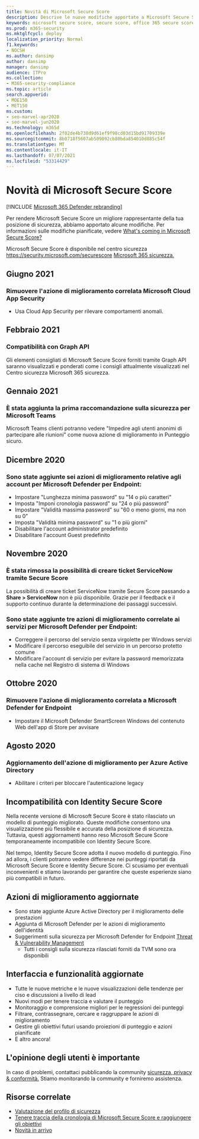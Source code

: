 ```yaml
---
title: Novità di Microsoft Secure Score
description: Descrive le nuove modifiche apportate a Microsoft Secure Score nel centro sicurezza Microsoft 365 sicurezza.
keywords: microsoft secure score, secure score, office 365 secure score, microsoft security score, microsoft 365 security center
ms.prod: m365-security
ms.mktglfcycl: deploy
localization_priority: Normal
f1.keywords:
- NOCSH
ms.author: dansimp
author: dansimp
manager: dansimp
audience: ITPro
ms.collection:
- M365-security-compliance
ms.topic: article
search.appverid:
- MOE150
- MET150
ms.custom:
- seo-marvel-apr2020
- seo-marvel-jun2020
ms.technology: m365d
ms.openlocfilehash: 2f02de4b738d9d61ef9f98cd03d15bd91709339e
ms.sourcegitcommit: 8b0718f5607ab509092cb80bda854010d885c54f
ms.translationtype: MT
ms.contentlocale: it-IT
ms.lasthandoff: 07/07/2021
ms.locfileid: "53314429"
---
```

# <a name="whats-new-in-microsoft-secure-score"></a>Novità di Microsoft Secure Score

[!INCLUDE [Microsoft 365 Defender rebranding](../includes/microsoft-defender.md)]

Per rendere Microsoft Secure Score un migliore rappresentante della tua posizione di sicurezza, abbiamo apportato alcune modifiche. Per informazioni sulle modifiche pianificate, vedere [What's coming in Microsoft Secure Score?](microsoft-secure-score-whats-coming.md)

Microsoft Secure Score è disponibile nel centro sicurezza https://security.microsoft.com/securescore [Microsoft 365 sicurezza.](overview-security-center.md)

## <a name="june-2021"></a>Giugno 2021

### <a name="remove-improvement-action-related-to-microsoft-cloud-app-security"></a>Rimuovere l'azione di miglioramento correlata Microsoft Cloud App Security

- Usa Cloud App Security per rilevare comportamenti anomali.

## <a name="february-2021"></a>Febbraio 2021

### <a name="compatibility-with-graph-api"></a>Compatibilità con Graph API

Gli elementi consigliati di Microsoft Secure Score forniti tramite Graph API saranno visualizzati e ponderati come i consigli attualmente visualizzati nel Centro sicurezza Microsoft 365 sicurezza.

## <a name="january-2021"></a>Gennaio 2021

### <a name="added-our-first-security-recommendation-for-microsoft-teams"></a>È stata aggiunta la prima raccomandazione sulla sicurezza per Microsoft Teams

Microsoft Teams clienti potranno vedere "Impedire agli utenti anonimi di partecipare alle riunioni" come nuova azione di miglioramento in Punteggio sicuro.

## <a name="december-2020"></a>Dicembre 2020

### <a name="added-six-accounts-related-improvement-actions-for-microsoft-defender-for-endpoint"></a>Sono state aggiunte sei azioni di miglioramento relative agli account per Microsoft Defender per Endpoint:

- Impostare "Lunghezza minima password" su "14 o più caratteri"
- Imposta "Imponi cronologia password" su "24 o più password"
- Impostare "Validità massima password" su "60 o meno giorni, ma non su 0"
- Imposta "Validità minima password" su "1 o più giorni"
- Disabilitare l'account administrator predefinito
- Disabilitare l'account Guest predefinito

## <a name="november-2020"></a>Novembre 2020

### <a name="removed-the-ability-to-create-servicenow-tickets-through-secure-score"></a>È stata rimossa la possibilità di creare ticket ServiceNow tramite Secure Score 

La possibilità di creare ticket ServiceNow tramite Secure Score passando a **Share > ServiceNow** non è più disponibile. Grazie per il feedback e il supporto continuo durante la determinazione dei passaggi successivi.

### <a name="added-three-services-related-improvement-actions-for-microsoft-defender-for-endpoint"></a>Sono state aggiunte tre azioni di miglioramento correlate ai servizi per Microsoft Defender per Endpoint:

- Correggere il percorso del servizio senza virgolette per Windows servizi
- Modificare il percorso eseguibile del servizio in un percorso protetto comune
- Modificare l'account di servizio per evitare la password memorizzata nella cache nel Registro di sistema di Windows

## <a name="october-2020"></a>Ottobre 2020

### <a name="remove-improvement-action-related-to-microsoft-defender-for-endpoint"></a>Rimuovere l'azione di miglioramento correlata a Microsoft Defender for Endpoint

- Impostare il Microsoft Defender SmartScreen Windows del contenuto Web dell'app di Store per avvisare

## <a name="august-2020"></a>Agosto 2020

### <a name="updated-improvement-action-for-azure-active-directory"></a>Aggiornamento dell'azione di miglioramento per Azure Active Directory

- Abilitare i criteri per bloccare l'autenticazione legacy

## <a name="incompatibility-with-identity-secure-score"></a>Incompatibilità con Identity Secure Score

Nella recente versione di Microsoft Secure Score è stato rilasciato un modello di punteggio migliorato. Queste modifiche consentono una visualizzazione più flessibile e accurata della posizione di sicurezza. Tuttavia, questi aggiornamenti hanno reso Microsoft Secure Score temporaneamente incompatibile con Identity Secure Score.

Nel tempo, Identity Secure Score adotta il nuovo modello di punteggio. Fino ad allora, i clienti potranno vedere differenze nei punteggi riportati da Microsoft Secure Score e Identity Secure Score. Ci scusiamo per eventuali inconvenienti e stiamo lavorando per garantire che queste esperienze siano più compatibili in futuro.

## <a name="updated-improvement-actions"></a>Azioni di miglioramento aggiornate

- Sono state aggiunte Azure Active Directory per il miglioramento delle prestazioni
- Aggiunta di Microsoft Defender per le azioni di miglioramento dell'identità
- Suggerimenti sulla sicurezza per Microsoft Defender for Endpoint [Threat & Vulnerability Management](/windows/security/threat-protection/microsoft-defender-atp/next-gen-threat-and-vuln-mgt)
    - Tutti i consigli sulla sicurezza rilasciati forniti da TVM sono ora disponibili

## <a name="updated-interface-and-functionality"></a>Interfaccia e funzionalità aggiornate

* Tutte le nuove metriche e le nuove visualizzazioni delle tendenze per ciso e discussioni a livello di lead
* Nuovi modi per tenere traccia e valutare il punteggio
* Monitoraggio e comprensione migliori per le regressioni dei punteggi
* Filtrare, contrassegnare, cercare e raggruppare le azioni di miglioramento
* Gestire gli obiettivi futuri usando proiezioni di punteggio e azioni pianificate
* E altro ancora!

## <a name="we-want-to-hear-from-you"></a>L'opinione degli utenti è importante

In caso di problemi, contattaci pubblicando la community [sicurezza, privacy & conformità.](https://techcommunity.microsoft.com/t5/Security-Privacy-Compliance/bd-p/security_privacy) Stiamo monitorando la community e forniremo assistenza.

## <a name="related-resources"></a>Risorse correlate

- [Valutazione del profilo di sicurezza](microsoft-secure-score-improvement-actions.md)
- [Tenere traccia della cronologia di Microsoft Secure Score e raggiungere gli obiettivi](microsoft-secure-score-history-metrics-trends.md)
- [Novità in arrivo](microsoft-secure-score-whats-coming.md)
